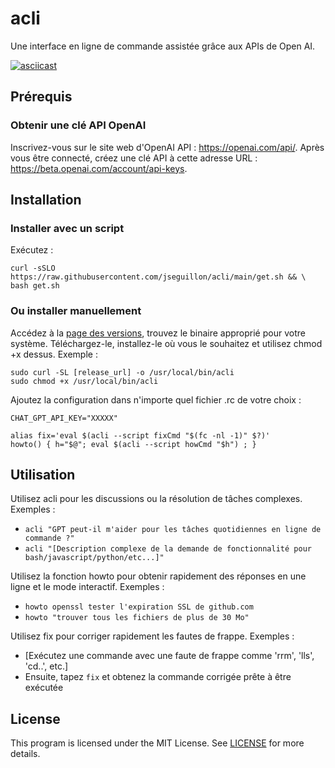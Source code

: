 # acli
Une interface en ligne de commande assistée grâce aux APIs de Open AI.

[![asciicast](https://asciinema.org/a/550368.svg)](https://asciinema.org/a/550368)

## Prérequis

### Obtenir une clé API OpenAI

Inscrivez-vous sur le site web d'OpenAI API : https://openai.com/api/. Après vous être connecté, créez une clé API à cette adresse URL : https://beta.openai.com/account/api-keys.

## Installation

### Installer avec un script

Exécutez :
```
curl -sSLO https://raw.githubusercontent.com/jseguillon/acli/main/get.sh && \
bash get.sh
```

### Ou installer manuellement
Accédez à la [page des versions](https://github.com/jseguillon/acli/releases), trouvez le binaire approprié pour votre système. Téléchargez-le, installez-le où vous le souhaitez et utilisez chmod +x dessus. Exemple :

```
sudo curl -SL [release_url] -o /usr/local/bin/acli
sudo chmod +x /usr/local/bin/acli
```

Ajoutez la configuration dans n'importe quel fichier .rc de votre choix :

```
CHAT_GPT_API_KEY="XXXXX"

alias fix='eval $(acli --script fixCmd "$(fc -nl -1)" $?)'
howto() { h="$@"; eval $(acli --script howCmd "$h") ; }
```

## Utilisation

Utilisez acli pour les discussions ou la résolution de tâches complexes. Exemples :
* `acli "GPT peut-il m'aider pour les tâches quotidiennes en ligne de commande ?"`
* `acli "[Description complexe de la demande de fonctionnalité pour bash/javascript/python/etc...]"`

Utilisez la fonction howto pour obtenir rapidement des réponses en une ligne et le mode interactif. Exemples :
* `howto openssl tester l'expiration SSL de github.com`
* `howto "trouver tous les fichiers de plus de 30 Mo"`

Utilisez fix pour corriger rapidement les fautes de frappe. Exemples :
* [Exécutez une commande avec une faute de frappe comme 'rrm', 'lls', 'cd..', etc.]
* Ensuite, tapez `fix` et obtenez la commande corrigée prête à être exécutée

## License

This program is licensed under the MIT License. See [LICENSE](LICENSE) for more details.
